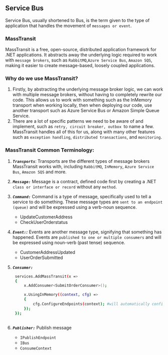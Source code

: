 ## Service Bus
Service Bus, usually shortened to Bus, is the term given to the type of application that handles the movement of `messages or event`.

### MassTransit
MassTransit is a free, open-source, distributed application framework for .NET applications. It abstracts away the underlying logic required to work with `message brokers`, such as `RabbitMQ`,`Azure Service Bus`, `Amazon SQS`, making it easier to create message-based, loosely coupled applications.


### Why do we use MassTransit?
1. Firstly, by abstracting the underlying message broker logic, we can work with multiple message brokers, without having to completely rewrite our code. This allows us to work with something such as the InMemory transport when working locally, then when deploying our code, use another transport such as Azure Service Bus or Amazon Simple Queue Service.
2.  There are a lot of specific patterns we need to be aware of and implement, such as `retry, circuit breaker, outbox `to name a few. MassTransit handles all of this for us, along with many other features such as `exception handling`, `distributed transactions`, and `monitoring`.

### MassTransit Common Terminology:

1. ***`Transports`***: Transports are the different types of message brokers MassTransit works with, including `RabbitMQ`, `InMemory`, `Azure Service Bus`, `Amazon SQS` and more.

2. ***`Message:`*** Message is a contract, defined code first by creating a .NET `class or interface or record` without any `method`.

3. ***`Command:`*** Command is a type of message, specifically used to tell a service to do something. These message types are `sent to an endpoint (queue)` and will be expressed using a verb-noun sequence.
   - UpdateCustomerAddress
   - CheckUserOrderstatus 
   
4. ***`Event:`:*** Events are another message type, signifying that something has happened. Events are `published to one or multiple consumers` and will be expressed using noun-verb (past tense) sequence.
   - CustomerAddressUpdated
   - UserOrderSubmitted
5. ***`Consumer:`***
   ```bash
    services.AddMassTransit(x =>
    {
        x.AddConsumer<SubmitOrderConsumer>();

        x.UsingInMemory((context, cfg) =>
        {
            cfg.ConfigureEndpoints(context); #will automatically configure the received endpoint. 
        });
    });
         
   ```
6. ***`Publisher:`*** Publish message
   - `IPublishEndpoint`
   - `IBus`
   - `ConsumeContext`